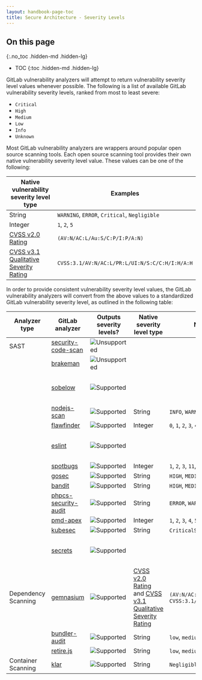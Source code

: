 ```yaml
---
layout: handbook-page-toc
title: Secure Architecture - Severity Levels
---
```


## On this page
{:.no_toc .hidden-md .hidden-lg}

- TOC
{:toc .hidden-md .hidden-lg}

GitLab vulnerability analyzers will attempt to return vulnerability severity level values whenever possible. The following is a list of available GitLab vulnerability severity levels, ranked from most to least severe:

- `Critical`
- `High`
- `Medium`
- `Low`
- `Info`
- `Unknown`

Most GitLab vulnerability analyzers are wrappers around popular open source scanning tools. Each open source scanning tool provides their own native vulnerability severity level value. These values can be one of the following:

| Native vulnerability severity level type                                                                                          | Examples                                       |
|-----------------------------------------------------------------------------------------------------------------------------------|------------------------------------------------|
| String                                                                                                                            | `WARNING`, `ERROR`, `Critical`, `Negligible`   |
| Integer                                                                                                                           | `1`, `2`, `5`                                  |
| [CVSS v2.0 Rating](https://nvd.nist.gov/vuln-metrics/cvss)                                                                        | `(AV:N/AC:L/Au:S/C:P/I:P/A:N)`                 |
| [CVSS v3.1 Qualitative Severity Rating](https://www.first.org/cvss/v3.1/specification-document#Qualitative-Severity-Rating-Scale) | `CVSS:3.1/AV:N/AC:L/PR:L/UI:N/S:C/C:H/I:H/A:H` |

In order to provide consistent vulnerability severity level values, the GitLab vulnerability analyzers will convert from the above values to a standardized GitLab vulnerability severity level, as outlined in the following table:

| Analyzer type       | GitLab analyzer                                                                                        | Outputs severity levels?                                                   | Native severity level type                                                                                                                                                                       | Native severity level example                                                  | Notes                                       |
|---------------------|--------------------------------------------------------------------------------------------------------|----------------------------------------------------------------------------|--------------------------------------------------------------------------------------------------------------------------------------------------------------------------------------------------|--------------------------------------------------------------------------------|---------------------------------------------|
| SAST                | [security-code-scan](https://gitlab.com/gitlab-org/security-products/analyzers/security-code-scan)     | ![Unsupported](../img/ci-failed.svg "Severity level output not supported") |                                                                                                                                                                                                  |                                                                                |                                             |
|                     | [brakeman](https://gitlab.com/gitlab-org/security-products/analyzers/brakeman)                         | ![Unsupported](../img/ci-failed.svg "Severity level output not supported") |                                                                                                                                                                                                  |                                                                                |                                             |
|                     | [sobelow](https://gitlab.com/gitlab-org/security-products/analyzers/sobelow)                           | ![Supported](../img/ci-success.svg "Severity level output supported")      |                                                                                                                                                                                                  |                                                                                | Hardcodes all severity levels to `Unknown`  |
|                     | [nodejs-scan](https://gitlab.com/gitlab-org/security-products/analyzers/nodejs-scan)                   | ![Supported](../img/ci-success.svg "Severity level output supported")      | String                                                                                                                                                                                           | `INFO`, `WARNING`, `ERROR`                                                     |                                             |
|                     | [flawfinder](https://gitlab.com/gitlab-org/security-products/analyzers/flawfinder)                     | ![Supported](../img/ci-success.svg "Severity level output supported")      | Integer                                                                                                                                                                                          | `0`, `1`, `2`, `3`, `4`, `5`                                                   |                                             |
|                     | [eslint](https://gitlab.com/gitlab-org/security-products/analyzers/eslint)                             | ![Supported](../img/ci-success.svg "Severity level output supported")      |                                                                                                                                                                                                  |                                                                                | Hardcodes all severity levels to `Unknown`  |
|                     | [spotbugs](https://gitlab.com/gitlab-org/security-products/analyzers/spotbugs)                         | ![Supported](../img/ci-success.svg "Severity level output supported")      | Integer                                                                                                                                                                                          | `1`, `2`, `3`, `11`, `12`, `18`                                                |                                             |
|                     | [gosec](https://gitlab.com/gitlab-org/security-products/analyzers/gosec)                               | ![Supported](../img/ci-success.svg "Severity level output supported")      | String                                                                                                                                                                                           | `HIGH`, `MEDIUM`, `LOW`                                                        |                                             |
|                     | [bandit](https://gitlab.com/gitlab-org/security-products/analyzers/bandit)                             | ![Supported](../img/ci-success.svg "Severity level output supported")      | String                                                                                                                                                                                           | `HIGH`, `MEDIUM`, `LOW`                                                        |                                             |
|                     | [phpcs-security-audit](https://gitlab.com/gitlab-org/security-products/analyzers/phpcs-security-audit) | ![Supported](../img/ci-success.svg "Severity level output supported")      | String                                                                                                                                                                                           | `ERROR`, `WARNING`                                                             |                                             |
|                     | [pmd-apex](https://gitlab.com/gitlab-org/security-products/analyzers/pmd-apex)                         | ![Supported](../img/ci-success.svg "Severity level output supported")      | Integer                                                                                                                                                                                          | `1`, `2`, `3`, `4`, `5`                                                        |                                             |
|                     | [kubesec](https://gitlab.com/gitlab-org/security-products/analyzers/kubesec)                           | ![Supported](../img/ci-success.svg "Severity level output supported")      | String                                                                                                                                                                                           | `CriticalSeverity`, `InfoSeverity`                                             |                                             |
|                     | [secrets](https://gitlab.com/gitlab-org/security-products/analyzers/secrets)                           | ![Supported](../img/ci-success.svg "Severity level output supported")      |                                                                                                                                                                                                  |                                                                                | Hardcodes all severity levels to `Critical` |
| Dependency Scanning | [gemnasium](https://gitlab.com/gitlab-org/security-products/analyzers/gemnasium)                       | ![Supported](../img/ci-success.svg "Severity level output supported")      | [CVSS v2.0 Rating](https://nvd.nist.gov/vuln-metrics/cvss) and [CVSS v3.1 Qualitative Severity Rating](https://www.first.org/cvss/v3.1/specification-document#Qualitative-Severity-Rating-Scale) | `(AV:N/AC:L/Au:S/C:P/I:P/A:N)`, `CVSS:3.1/AV:N/AC:L/PR:L/UI:N/S:C/C:H/I:H/A:H` |                                             |
|                     | [bundler-audit](https://gitlab.com/gitlab-org/security-products/analyzers/bundler-audit)               | ![Supported](../img/ci-success.svg "Severity level output supported")      | String                                                                                                                                                                                           | `low`, `medium`, `high`, `critical`                                            |                                             |
|                     | [retire.js](https://gitlab.com/gitlab-org/security-products/analyzers/retire.js)                       | ![Supported](../img/ci-success.svg "Severity level output supported")      | String                                                                                                                                                                                           | `low`, `medium`, `high`, `critical`                                            |                                             |
| Container Scanning  | [klar](https://gitlab.com/gitlab-org/security-products/analyzers/klar)                                 | ![Supported](../img/ci-success.svg "Severity level output supported")      | String                                                                                                                                                                                           | `Negligible`, `Low`, `Medium`, `High`, `Critical`, `Defcon1`                   |                                             |

